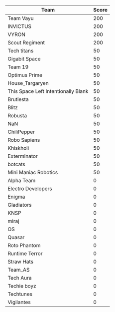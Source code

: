 |Team|Score|
|---|---|
|Team Vayu|200|
|INVICTUS|200|
|VYRON|200|
|Scout Regiment|200|
|Tech titans|50|
|Gigabit Space|50|
|Team 19|50|
|Optimus Prime|50|
|House_Targaryen|50|
|This Space Left Intentionally Blank|50|
|Brutiesta|50|
|Blitz|50|
|Robusta|50|
|NaN|50|
|ChiliPepper|50|
|Robo Sapiens|50|
|Khiskholi|50|
|Exterminator|50|
|botcats|50|
|Mini Maniac Robotics|50|
|Alpha Team|0|
|Electro Developers|0|
|Enigma|0|
|Gladiators|0|
|KNSP|0|
|miraj|0|
|OS|0|
|Quasar|0|
|Roto Phantom|0|
|Runtime Terror|0|
|Straw Hats|0|
|Team_AS|0|
|Tech Aura|0|
|Techie boyz|0|
|Techtunes|0|
|Vigilantes|0|
